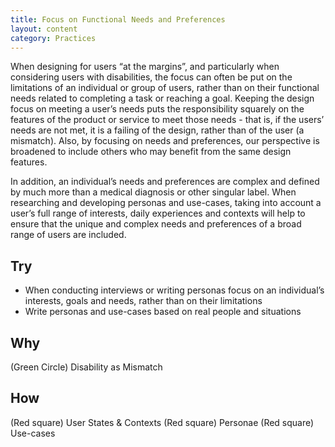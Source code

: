 ```yaml
---
title: Focus on Functional Needs and Preferences
layout: content
category: Practices
---
```


When designing for users “at the margins”, and particularly when considering users with disabilities, the focus can often be put on the limitations of an individual or group of users, rather than on their functional needs related to completing a task or reaching a goal. Keeping the design focus on meeting a user’s needs puts the responsibility squarely on the features of the product or service to meet those needs - that is, if the users’ needs are not met, it is a failing of the design, rather than of the user (a mismatch). Also, by focusing on needs and preferences, our perspective is broadened to include others who may benefit from the same design features.

In addition, an individual’s needs and preferences are complex and defined by much more than a medical diagnosis or other singular label. When researching and developing personas and use-cases, taking into account a user’s full range of interests, daily experiences and contexts will help to ensure that the unique and complex needs and preferences of a broad range of users are included.

## Try
* When conducting interviews or writing personas focus on an individual’s interests, goals and needs, rather than on their limitations
* Write personas and use-cases based on real people and situations

## Why
(Green Circle) Disability as Mismatch

## How
(Red square) User States & Contexts
(Red square) Personae
(Red square) Use-cases
